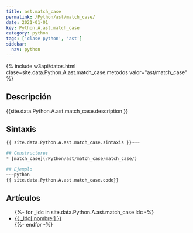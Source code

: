 ```yaml
---
title: ast.match_case
permalink: /Python/ast/match_case/
date: 2021-01-01
key: Python.A.ast.match_case
category: python
tags: ['clase python', 'ast']
sidebar: 
  nav: python
---
```


{% include w3api/datos.html clase=site.data.Python.A.ast.match_case.metodos valor="ast/match_case" %}

## Descripción
{{site.data.Python.A.ast.match_case.description }}

## Sintaxis
~~~python
{{ site.data.Python.A.ast.match_case.sintaxis }}~~~

## Constructores
* [match_case](/Python/ast/match_case/match_case/)

## Ejemplo
~~~python
{{ site.data.Python.A.ast.match_case.code}}
~~~

## Artículos
<ul>
{%- for _ldc in site.data.Python.A.ast.match_case.ldc -%}
   <li>
       <a href="{{_ldc['url'] }}">{{ _ldc['nombre'] }}</a>
   </li>
{%- endfor -%}
</ul>
